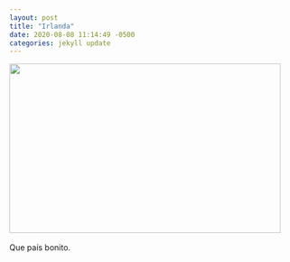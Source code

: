 ```yaml
---
layout: post
title: "Irlanda"
date: 2020-08-08 11:14:49 -0500
categories: jekyll update
---
```

<img src="{{ '/assets/images/ireland.jpg' | relative_url }}" width="480" height="300">
<br>
<br>
Que país bonito.